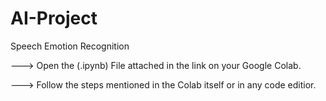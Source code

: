 # AI-Project
Speech Emotion Recognition 

---> Open the (.ipynb) File attached in the link on your Google Colab.

---> Follow the steps mentioned in the Colab itself or in any code editior.
